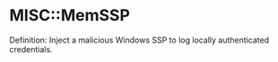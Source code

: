 # MISC::MemSSP

Definition: Inject a malicious Windows SSP to log locally authenticated credentials.